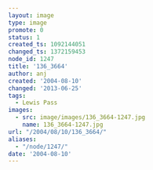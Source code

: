 ```yaml
---
layout: image
type: image
promote: 0
status: 1
created_ts: 1092144051
changed_ts: 1372159453
node_id: 1247
title: '136_3664'
author: anj
created: '2004-08-10'
changed: '2013-06-25'
tags:
  - Lewis Pass
images:
  - src: image/images/136_3664-1247.jpg
    name: 136_3664-1247.jpg
url: "/2004/08/10/136_3664/"
aliases:
  - "/node/1247/"
date: '2004-08-10'
---
```


